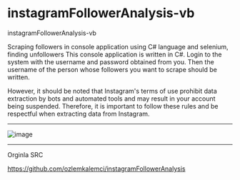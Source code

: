 # instagramFollowerAnalysis-vb
instagramFollowerAnalysis-vb

Scraping followers in console application using C# language and selenium, finding unfollowers
This console application is written in C#. Login to the system with the username and password obtained from you. Then the username of the person whose followers you want to scrape should be written.

However, it should be noted that Instagram's terms of use prohibit data extraction by bots and automated tools and may result in your account being suspended. Therefore, it is important to follow these rules and be respectful when extracting data from Instagram.

-- --

![image](https://github.com/noradlb1/instagramFollowerAnalysis-vb/assets/74623428/3ae5272d-7c64-4e6f-a6a7-8746c1af3046)

-- --

Orginla SRC

https://github.com/ozlemkalemci/instagramFollowerAnalysis
